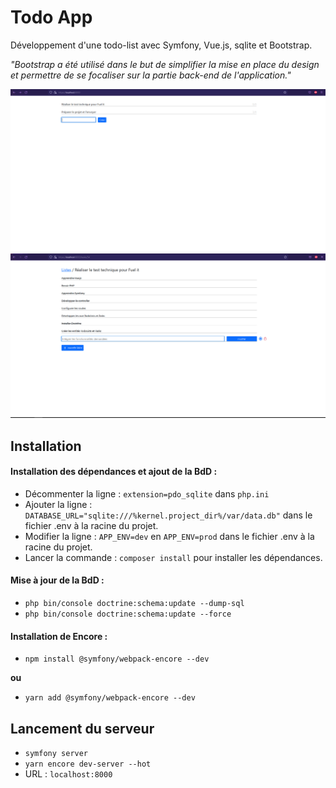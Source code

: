 # Todo App

Développement d'une todo-list avec Symfony, Vue.js, sqlite et Bootstrap.  

*"Bootstrap a été utilisé dans le but de simplifier la mise en place du design et permettre de se focaliser sur la partie back-end de l'application."*

![Exemple de todo-lists](todoVue.png)
![Exemple d'une liste de tâche](tasksVue.png)
## Installation

#### Installation des dépendances et ajout de la BdD :
- Décommenter la ligne : `extension=pdo_sqlite` dans `php.ini`
- Ajouter la ligne : `DATABASE_URL="sqlite:///%kernel.project_dir%/var/data.db"` dans le fichier .env à la racine du projet.
- Modifier la ligne : `APP_ENV=dev`  en `APP_ENV=prod` dans le fichier .env à la racine du projet.
- Lancer la commande : `composer install` pour installer les dépendances.

#### Mise à jour de la BdD :
- `php bin/console doctrine:schema:update --dump-sql`
- `php bin/console doctrine:schema:update --force`

#### Installation de Encore :
- `npm install @symfony/webpack-encore --dev`  

**ou**
- `yarn add @symfony/webpack-encore --dev`

## Lancement du serveur

- `symfony server`
- `yarn encore dev-server --hot`
- URL : `localhost:8000`